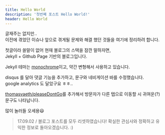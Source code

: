 ```yaml
---
title: Hello World
description: '첫번째 포스트 Hello World!'
header: Hello World
---
```


글재주는 없지만..<br>
이전에 겪었던 이슈나 앞으로 겪게될 문제와 해결 했던 것들을 여기에 정리하려 합니다.

첫글이라 쓸말이 없어 현재 블로그의 스택을 잠깐 말하자면,<br>
Jekyll + Github Page 기반의 블로그입니다.

Jekyll 테마는 [monochrome](https://github.com/dyutibarma/monochrome)이고, 약간 변형해서 사용하고 있습니다.

disqus 를 달아 댓글 기능을 추가하고, 문구와 네비게이션 바를 수정했습니다.<br>
google analytics 도 달았구요 ㅎㅎ..<br>

[thomasvaeth/pleaseDontGo](http://thomasvaeth.com/pleaseDontGo/)를 추가해서 방문자가 다른 탭으로 이동할 시 귀여운(?) 문구도 나타납니다.

많이 놀러들 오세용😃

> 17.09.02 / 블로그 포스트를 모두 리셋하였습니다! 확실한 관심사와 정확하고 유익한 정보로 돌아오겠습니다. :)